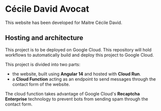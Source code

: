 # Cécile David Avocat

This website has been developed for Maitre Cécile David.

## Hosting and architecture

This project is to be deployed on Google Cloud. This repository will hold workflows to automatically build and deploy this project to Google Cloud.

This project is divided into two parts:
- the website, built using **Angular 14** and hosted with **Cloud Run**.
- a **Cloud Function** acting as an endpoint to send messages through the contact form of the website.

The cloud function takes advantage of Google Cloud's **Recaptcha Enterprise** technology to prevent bots from sending spam through the contact form.